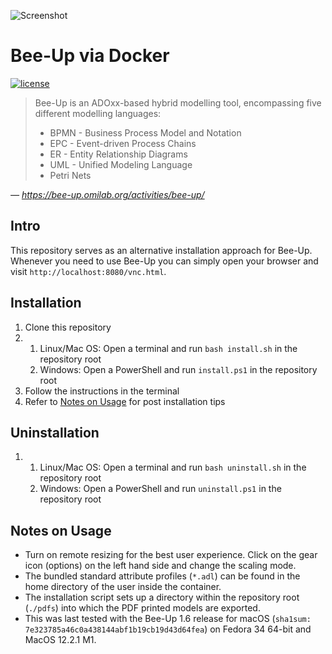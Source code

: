 ![Screenshot](SCREENSHOT.jpg)

# Bee-Up via Docker

[![license](https://img.shields.io/github/license/realk1ko/beeup-docker.svg)](https://github.com/realk1ko/beeup-docker/blob/master/LICENSE)

> Bee-Up is an ADOxx-based hybrid modelling tool, encompassing five different modelling languages:
> * BPMN - Business Process Model and Notation
> * EPC - Event-driven Process Chains
> * ER - Entity Relationship Diagrams
> * UML - Unified Modeling Language
> * Petri Nets

_&#8213; https://bee-up.omilab.org/activities/bee-up/_

## Intro
This repository serves as an alternative installation approach for Bee-Up. Whenever you need to use Bee-Up you can 
simply open your browser and visit `http://localhost:8080/vnc.html`.

## Installation
1) Clone this repository
2) 
   1) Linux/Mac OS: Open a terminal and run `bash install.sh` in the repository root
   2) Windows: Open a PowerShell and run `install.ps1` in the repository root
3) Follow the instructions in the terminal
4) Refer to [Notes on Usage](#notes-on-usage)  for post installation tips

## Uninstallation
1) 
   1) Linux/Mac OS: Open a terminal and run `bash uninstall.sh` in the repository root
   2) Windows: Open a PowerShell and run `uninstall.ps1` in the repository root

## Notes on Usage
- Turn on remote resizing for the best user experience. Click on the gear icon (options) on the left hand side and
  change the scaling mode.
- The bundled standard attribute profiles (`*.adl`) can be found in the home directory of the user inside the container.
- The installation script sets up a directory within the repository root (`./pdfs`) into which the PDF printed models
  are exported.
- This was last tested with the Bee-Up 1.6 release for macOS (`sha1sum: 7e323785a46c0a438144abf1b19cb19d43d64fea`)
  on Fedora 34 64-bit and MacOS 12.2.1 M1.
